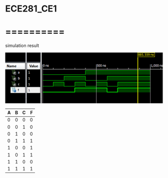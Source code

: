 # ECE281_CE1
# ==========

simulation result 


![alt text](https://github.com/vipersfly23/ECE281_CE1/blob/master/sim.GIF?raw=true "simulation result")


|A  |B  |C  |F |
|---|:-:|:-:|-:|
|0  |0  |0  |0 |
|0  |0  |1  |0 |
|0  |1  |0  |0 |
|0  |1  |1  |1 |
|1  |0  |0  |1 |
|1  |0  |1  |1 |
|1  |1  |0  |0 |
|1  |1  |1  |1 |
